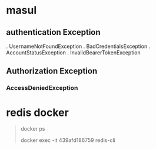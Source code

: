 # masul
 ## authentication Exception
. UsernameNotFoundException
. BadCredentialsException
. AccountStatusException
. InvalidBearerTokenException

## Authorization Exception
### AccessDeniedException

# redis docker
> docker ps
> 
> docker exec -it 439afd186759 redis-cli